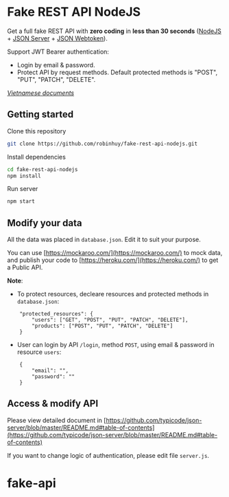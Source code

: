# Fake REST API NodeJS

Get a full fake REST API with **zero coding** in **less than 30 seconds** ([NodeJS](https://nodejs.org/en/) + [JSON Server](https://github.com/typicode/json-server) + [JSON Webtoken](https://github.com/auth0/node-jsonwebtoken)).

Support JWT Bearer authentication:

- Login by email & password.
- Protect API by request methods. Default protected methods is "POST", "PUT", "PATCH", "DELETE".

*[Vietnamese documents](https://techmaster.vn/posts/35578/tao-1-rest-api-phuc-vu-cho-muc-dich-hoc-tap-trong-30-giay)*

## Getting started

Clone this repository

```bash
git clone https://github.com/robinhuy/fake-rest-api-nodejs.git
```

Install dependencies

```bash
cd fake-rest-api-nodejs
npm install
```

Run server

```bash
npm start
```

## Modify your data

All the data was placed in `database.json`. Edit it to suit your purpose.

You can use [https://mockaroo.com/](https://mockaroo.com/) to mock data, and publish your code to [https://heroku.com/](https://heroku.com/) to get a Public API.

**Note**:
- To protect resources, decleare resources and protected methods in `database.json`:

```
    "protected_resources": {
        "users": ["GET", "POST", "PUT", "PATCH", "DELETE"],
        "products": ["POST", "PUT", "PATCH", "DELETE"]
    }
```
- User can login by API `/login`, method `POST`, using email & password in resource `users`:

```
    {
        "email": "",
        "password": ""
    }
```

## Access & modify API

Please view detailed document in [https://github.com/typicode/json-server/blob/master/README.md#table-of-contents](https://github.com/typicode/json-server/blob/master/README.md#table-of-contents)

If you want to change logic of authentication, please edit file `server.js`.
# fake-api
